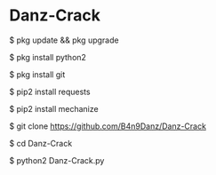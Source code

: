 # Danz-Crack


$ pkg update && pkg upgrade

$ pkg install python2

$ pkg install git

$ pip2 install requests

$ pip2 install mechanize

$ git clone https://github.com/B4n9Danz/Danz-Crack

$ cd Danz-Crack

$ python2 Danz-Crack.py

